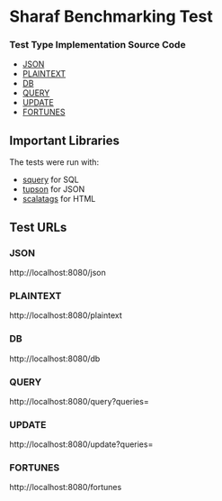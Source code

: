 
# Sharaf Benchmarking Test

### Test Type Implementation Source Code

* [JSON](src/routes.scala)
* [PLAINTEXT](src/routes.scala)
* [DB](src/routes.scala)
* [QUERY](src/routes.scala)
* [UPDATE](src/routes.scala)
* [FORTUNES](src/routes.scala)

## Important Libraries
The tests were run with:
* [squery](https://sake92.github.io/squery/) for SQL
* [tupson](https://sake92.github.io/tupson/) for JSON
* [scalatags](https://com-lihaoyi.github.io/scalatags/) for HTML

## Test URLs
### JSON

http://localhost:8080/json

### PLAINTEXT

http://localhost:8080/plaintext

### DB

http://localhost:8080/db

### QUERY

http://localhost:8080/query?queries=


### UPDATE

http://localhost:8080/update?queries=

### FORTUNES

http://localhost:8080/fortunes
